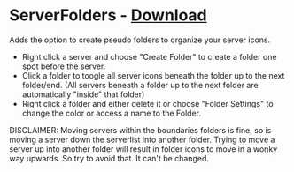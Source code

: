 # ServerFolders - [Download](https://raw.githubusercontent.com/mwittrien/BetterDiscordAddons/master/Plugins/ServerFolders/ServerFolders.plugin.js)

Adds the option to create pseudo folders to organize your server icons.

- Right click a server and choose "Create Folder" to create a folder one spot before the server.
- Click a folder to toogle all server icons beneath the folder up to the next folder/end. (All servers beneath a folder up to the next folder are automatically "inside" that folder)
- Right click a folder and either delete it or choose "Folder Settings" to change the color or access a name to the Folder.

DISCLAIMER: Moving servers within the boundaries folders is fine, so is moving a server down the serverlist into another folder. Trying to move a server up into another folder will result in folder icons to move in a wonky way upwards. So try to avoid that. It can't be changed.
